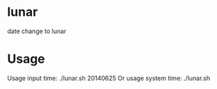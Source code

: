 lunar
=====

date change to lunar

Usage
=====
Usage input time:
./lunar.sh 20140625
Or usage system time:
./lunar.sh
